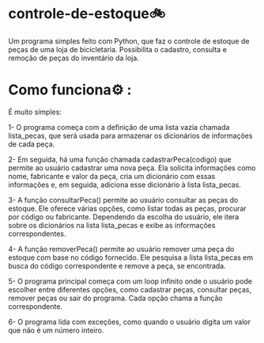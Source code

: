 # controle-de-estoque🚲
Um programa simples feito com Python, que faz o controle de estoque de peças de uma loja de bicicletaria. Possibilita o cadastro, consulta e remoção de peças do inventário da loja.

#  Como funciona⚙️ :

É muito simples:

1-  O programa começa com a definição de uma lista vazia chamada lista_pecas, que será usada para armazenar os dicionários de informações de cada peça.

2-  Em seguida, há uma função chamada cadastrarPeca(codigo) que permite ao usuário cadastrar uma nova peça. Ela solicita informações como nome, fabricante e valor da peça, cria um dicionário com essas informações e, em seguida, adiciona esse dicionário à lista lista_pecas.

3-  A função consultarPeca() permite ao usuário consultar as peças do estoque. Ele oferece várias opções, como listar todas as peças, procurar por código ou fabricante. Dependendo da escolha do usuário, ele itera sobre os dicionários na lista lista_pecas e exibe as informações correspondentes.

4-  A função removerPeca() permite ao usuário remover uma peça do estoque com base no código fornecido. Ele pesquisa a lista lista_pecas em busca do código correspondente e remove a peça, se encontrada.

5-  O programa principal começa com um loop infinito onde o usuário pode escolher entre diferentes opções, como cadastrar peças, consultar peças, remover peças ou sair do programa. Cada opção chama a função correspondente.

6-  O programa lida com exceções, como quando o usuário digita um valor que não é um número inteiro.


